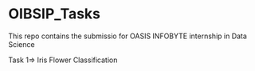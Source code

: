 # OIBSIP_Tasks
This repo contains the submissio for OASIS INFOBYTE  internship in  Data Science

Task 1=> Iris Flower Classification
